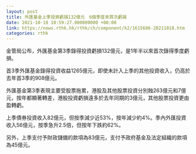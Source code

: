 ```yaml
---
layout: post
title: 外匯基金上季投資虧損132億元　6個季度來首次虧損
date: 2021-10-18 10:59:27.000000000 +08:00
link: https://news.rthk.hk/rthk/ch/component/k2/1615686-20211018.htm
categories: rthk
---
```


金管局公布，外匯基金第3季錄得投資虧損132億元，是1年半以來首次錄得季度虧損。

首3季外匯基金錄得投資收益1265億元，即使未計入上季的其他投資收入，仍高於去年首3季的908億元。

外匯基金第3季表現主要受股票拖累，港股及其他股票投資分別蝕263億元和7億元，按年都顯著轉差，港股投資虧損遠多於去年同期的3億元，其他股票投資更由盈轉虧。

上季債券投資收入82億元，但按季減少近53%，按年減少約4%。季內外匯投資收入56億元，按季急升2.5倍，但按年下跌約62%。

另外，上季支付予財政儲備的款項為83億元，支付予政府基金及法定組織的款項為45億元。
